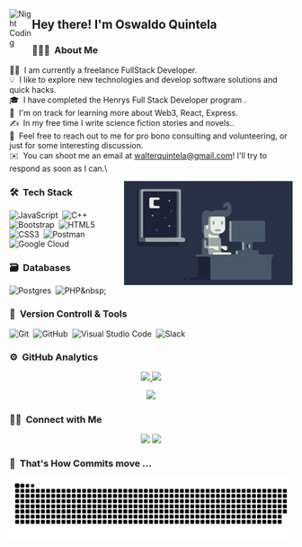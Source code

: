 
<img alt="Night Coding" src="./assets/Hand%20Wave.gif" width='40' align="left"/><h2 align="left">Hey there! I'm Oswaldo Quintela</h2>

<!-- ## 👋 &nbsp;Hey there! I'm Walter Oswaldo Quintela Huiza -->

### 👨🏻‍💻 &nbsp;About Me

👨‍💻 &nbsp;I am currently a freelance FullStack Developer.\
💡 &nbsp;I like to explore new technologies and develop software solutions and quick hacks.\
🎓 &nbsp;I have completed the Henrys Full Stack Developer program .\
🌱 &nbsp;I'm on track for learning more about Web3, React, Express.\
✍️ &nbsp;In my free time I write science fiction stories and novels..\
💬 &nbsp;Feel free to reach out to me for pro bono consulting and volunteering, or just for some interesting discussion.\
✉️ &nbsp;You can shoot me an email at walterquintela@gmail.com! I'll try to respond as soon as I can.\



<img alt="Night Coding" src="https://raw.githubusercontent.com/AVS1508/AVS1508/master/assets/Night-Coding.gif" align="right"/>

### 🛠 &nbsp;Tech Stack

![JavaScript](https://img.shields.io/badge/javascript-%23323330.svg?style=for-the-badge&logo=javascript&logoColor=%23F7DF1E)&nbsp;
![C++](https://img.shields.io/badge/c++-%2300599C.svg?style=for-the-badge&logo=c%2B%2B&logoColor=white)&nbsp;
![Bootstrap](https://img.shields.io/badge/bootstrap-%23563D7C.svg?style=for-the-badge&logo=bootstrap&logoColor=white)&nbsp;
![HTML5](https://img.shields.io/badge/html5-%23E34F26.svg?style=for-the-badge&logo=html5&logoColor=white)&nbsp;
![CSS3](https://img.shields.io/badge/css3-%231572B6.svg?style=for-the-badge&logo=css3&logoColor=white)&nbsp;
![Postman](https://img.shields.io/badge/Postman-FF6C37?style=for-the-badge&logo=postman&logoColor=white)&nbsp;
![Google Cloud](https://img.shields.io/badge/GoogleCloud-%234285F4.svg?style=for-the-badge&logo=google-cloud&logoColor=white)&nbsp;

### 🗃 &nbsp;Databases

![Postgres](https://img.shields.io/badge/postgres-%23316192.svg?style=for-the-badge&logo=postgresql&logoColor=white)&nbsp;
![PHP]([https://images.app.goo.gl/vcLy72mkUUAaGY8i8](https://www.svgrepo.com/show/303656/php-logo.svg))&nbsp;

### 🧰 &nbsp;Version Controll & Tools 

![Git](https://img.shields.io/badge/git-%23F05033.svg?style=for-the-badge&logo=git&logoColor=white)&nbsp;
![GitHub](https://img.shields.io/badge/github-%23121011.svg?style=for-the-badge&logo=github&logoColor=white)&nbsp;
![Visual Studio Code](https://img.shields.io/badge/Visual%20Studio%20Code-0078d7.svg?style=for-the-badge&logo=visual-studio-code&logoColor=white)&nbsp;
![Slack](https://img.shields.io/badge/Slack-4A154B?style=for-the-badge&logo=slack&logoColor=white)&nbsp;

### ⚙️ &nbsp;GitHub Analytics

<p align="center">
  <a href="https://github.com/woquintela">
    <img height="180em" src="https://github-readme-stats-eight-theta.vercel.app/api?username=woquintela&show_icons=true&theme=algolia&include_all_commits=true&count_private=true"/>
  </a>
  <a href="https://github.com/woquintela">
    <img height="180em" src="https://github-readme-stats-eight-theta.vercel.app/api/top-langs/?username=woquintela&layout=compact&langs_count=8&theme=algolia"/>
  </a>
</p>

<p align="center">
  <img height="180em" src="https://github-readme-streak-stats.herokuapp.com/?user=woquintela&theme=dark&hide_border=true"/>
</p>

### 🤝🏻 &nbsp;Connect with Me

<p align="center">
<a href="https://www.linkedin.com/in/walter-oswaldo-quintela-huiza-4a05a996/" target="new"><img height="180em" src="https://img.freepik.com/fotos-premium/chiang-rai-tailandia-13-marzo-2023-icono-logotipo-linkedin-3d-aislado-sobre-fondo-blanco_640106-897.jpg"/></a>
<a href="mailto:walterquintela@gmail.com" target="new"><img height="180em" src="https://cdn4.iconfinder.com/data/icons/social-media-logos-6/512/112-gmail_email_mail-512.png"/></a>
</p>

### 🐍 &nbsp;That's How Commits move ...

<div align="center">
  <a href="https://github.com/woquintela/">
  <img src="https://github.com/1999AZZAR/1999AZZAR/blob/readme/resources/img/grid-snake.svg"
       alt="snake" /></a>
</div>
